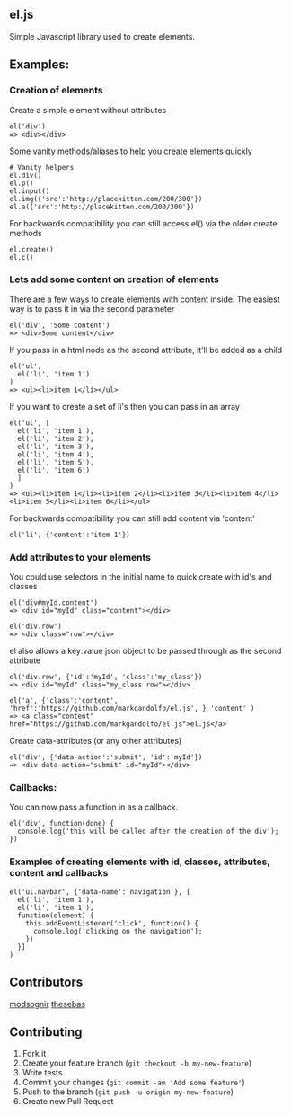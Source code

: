 ## el.js

Simple Javascript library used to create elements. 

## Examples:

### Creation of elements

Create a simple element without attributes

    el('div')
    => <div></div>

Some vanity methods/aliases to help you create elements quickly

    # Vanity helpers
    el.div()
    el.p()
    el.input()
    el.img({'src':'http://placekitten.com/200/300'})
    el.a({'src':'http://placekitten.com/200/300'})

For backwards compatibility you can still access el() via the older create methods

    el.create()
    el.c()

### Lets add some content on creation of elements

There are a few ways to create elements with content inside. The easiest way is to pass it in via the second parameter

    el('div', 'Some content')
    => <div>Some content</div>
    
If you pass in a html node as the second attribute, it'll be added as a child

    el('ul',
      el('li', 'item 1')
    )
    => <ul><li>item 1</li></ul>

If you want to create a set of li's then you can pass in an array

    el('ul', [
      el('li', 'item 1'),
      el('li', 'item 2'),
      el('li', 'item 3'),
      el('li', 'item 4'),
      el('li', 'item 5'),
      el('li', 'item 6')
      ]
    )
    => <ul><li>item 1</li><li>item 2</li><li>item 3</li><li>item 4</li><li>item 5</li><li>item 6</li></ul>

For backwards compatibility you can still add content via 'content'

    el('li', {'content':'item 1'})


### Add attributes to your elements

You could use selectors in the initial name to quick create with id's and classes

    el('div#myId.content')
    => <div id="myId" class="content"></div>

    el('div.row')
    => <div class="row"></div>

el also allows a key:value json object to be passed through as the second attribute

    el('div.row', {'id':'myId', 'class':'my_class'})
    => <div id="myId" class="my_class row"></div>

    el('a', {'class':'content', 'href':'https://github.com/markgandolfo/el.js', } 'content' )
    => <a class="content" href="https://github.com/markgandolfo/el.js">el.js</a>

Create data-attributes (or any other attributes)

    el('div', {'data-action':'submit', 'id':'myId'})
    => <div data-action="submit" id="myId"></div>

### Callbacks:

You can now pass a function in as a callback. 

    el('div', function(done) {
      console.log('this will be called after the creation of the div');
    })

### Examples of creating elements with id, classes, attributes, content and callbacks

    el('ul.navbar', {'data-name':'navigation'}, [
      el('li', 'item 1'), 
      el('li', 'item 1'), 
      function(element) {
        this.addEventListener('click', function() {
          console.log('clicking on the navigation');
        })
      }]
    )

## Contributors
[modsognir](https://github.com/modsognir)
[thesebas](https://github.com/thesebas)

## Contributing

1. Fork it
2. Create your feature branch (`git checkout -b my-new-feature`)
3. Write tests
4. Commit your changes (`git commit -am 'Add some feature'`)
5. Push to the branch (`git push -u origin my-new-feature`)
6. Create new Pull Request
